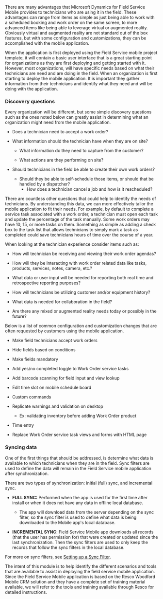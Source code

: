 There are many advantages that Microsoft Dynamics for Field Service Mobile provides to technicians who are using it in the field. These advantages can range from items as simple as just being able to work with a scheduled booking and work order on the same screen, to more advanced items like being able to leverage virtual or augmented reality. Obviously virtual and
augmented reality are not standard out of the box features, but with some configuration and customizations, they can be accomplished with the mobile application.

When the application is first deployed using the Field Service mobile project template, it will contain a basic user interface that is a great starting point for organizations as they are first deploying and getting started with it. However, most organizations, will have specific needs based on what their technicians are need and are doing in the field.
When an organization is first starting to deploy the mobile application. It is important they gather information from their technicians and identify what they need and will be doing with the application.

### Discovery questions
Every organization will be different, but some simple discovery questions such as the ones noted below can greatly assist in determining what an organization might need from the mobile application.

-   Does a technician need to accept a work order?

-   What information should the technician have when they are on site?

    -   What information do they need to capture from the customer?

    -   What actions are they performing on site?

-   Should technicians in the field be able to create their own work orders?

    -   Should they be able to self-schedule those items, or should that be handled by a dispatcher?
	    -   How does a technician cancel a job and how is it rescheduled?

There are countless other questions that could help to identify the needs of technicians. By understanding this data, we can more effectively tailor the mobile application to fit their needs. For example, by default to complete a service task associated with a work order, a technician must open each task and update the percentage of the task manually. Some work orders may have 10, 15, or more tasks on them. Something as simple as adding a check box to the task list that allows
technicians to simply mark a task as completed could save technicians hours of time over the course of a year.

When looking at the technician experience consider items such as:

-   How will technician be receiving and viewing their work order agendas?

-   How will they be Interacting with work order related data like tasks, products, services, notes, camera, etc.?

-   What data or user input will be needed for reporting both real time and retrospective reporting purposes?

-   How will technicians be utilizing customer and/or equipment history?

-   What data is needed for collaboration in the field?

-   Are there any mixed or augmented reality needs today or possibly in the future?

Below is a list of common configuration and customization changes that are often requested by customers using the mobile application.

-   Make field technicians accept work orders

-   Hide fields based on conditions

-   Make fields mandatory

-   Add yes/no completed toggle to Work Order service tasks

-   Add barcode scanning for field input and view lookup

-   Edit time slot on mobile schedule board

-   Custom commands

-   Replicate warnings and validation on desktop

    -   Ex: validating inventory before adding Work Order product

-   Time entry

-   Replace Work Order service task views and forms with HTML page

### Syncing data

One of the first things that should be addressed, is determine what data is available to which technicians when they are in the field. Sync filters are used to define the data will remain in the Field Service mobile application after synchronization.

There are two types of synchronization: initial (full) sync, and
incremental sync.

-   **FULL SYNC:** Performed when the app is used for the first time after install or when it does not have any data in offline local database.

    -   The app will download data from the server depending on the sync filter, so the sync filter is used to define what data is being downloaded to the Mobile app's local database.

-   **INCREMENTAL SYNC**: Field Service Mobile app downloads all records (that the user has permission for) that were created or updated since the last synchronization. Then the sync filters are used to only keep the records that follow the sync filters in the local database.

For more on sync filters, see [Setting up a Sync Filter](https://www.resco.net/woodford-user-guide/#__RefHeading__5817_1627906509).

The intent of this module is to help identify the different scenarios and tools that are available to assist in deploying the field service mobile application. Since the Field Service Mobile application is based on the Resco Woodford Mobile CRM solution and they have a complete set of training material available, we will refer to the tools and training available
through Resco for detailed instructions.
